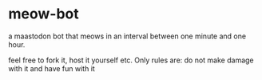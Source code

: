 # meow-bot
a maastodon bot that meows in an interval between one minute and one hour.

feel free to fork it, host it yourself etc.
Only rules are: do not make damage with it and have fun with it 
